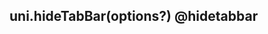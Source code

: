 ## uni.hideTabBar(options?) @hidetabbar

<!-- UTSAPIJSON.hideTabBar.description -->

<!-- UTSAPIJSON.hideTabBar.param -->

<!-- UTSAPIJSON.hideTabBar.returnValue -->

<!-- UTSAPIJSON.hideTabBar.compatibility -->

<!-- UTSAPIJSON.hideTabBar.tutorial -->

<!-- UTSAPIJSON.general_type.name -->

<!-- UTSAPIJSON.general_type.param -->